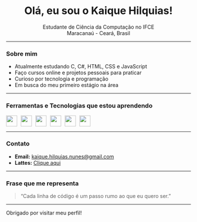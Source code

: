 <h1 align="center">Olá, eu sou o Kaique Hilquias!</h1>

<p align="center">
  Estudante de Ciência da Computação no IFCE <br>
  Maracanaú - Ceará, Brasil
</p>

---

### Sobre mim

- Atualmente estudando C, C#, HTML, CSS e JavaScript  
- Faço cursos online e projetos pessoais para praticar  
- Curioso por tecnologia e programação  
- Em busca do meu primeiro estágio na área

---

### Ferramentas e Tecnologias que estou aprendendo

<div style="display: flex; gap: 10px;">
  <img src="https://cdn.jsdelivr.net/gh/devicons/devicon/icons/c/c-original.svg" height="30" />
  <img src="https://cdn.jsdelivr.net/gh/devicons/devicon/icons/csharp/csharp-original.svg" height="30" />
  <img src="https://cdn.jsdelivr.net/gh/devicons/devicon/icons/html5/html5-original.svg" height="30" />
  <img src="https://cdn.jsdelivr.net/gh/devicons/devicon/icons/css3/css3-original.svg" height="30" />
  <img src="https://cdn.jsdelivr.net/gh/devicons/devicon/icons/javascript/javascript-original.svg" height="30" />
  <img src="https://cdn.jsdelivr.net/gh/devicons/devicon/icons/python/python-original.svg" height="30" />
</div>

---

### Contato

- **Email:** kaique.hilquias.nunes@gmail.com  
- **Lattes:** [Clique aqui](https://lattes.cnpq.br/SEU_CODIGO_AQUI)

---

### Frase que me representa

> “Cada linha de código é um passo rumo ao que eu quero ser.”

---

Obrigado por visitar meu perfil!
